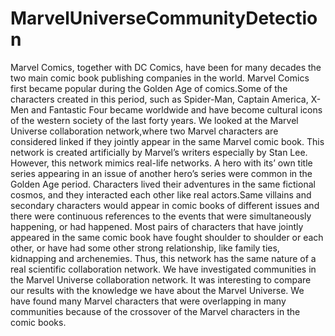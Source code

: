 # MarvelUniverseCommunityDetection
Marvel Comics, together with DC Comics, have been for many decades the two
main comic book publishing companies in the world. Marvel Comics first became
popular during the Golden Age of comics.Some of the characters created in this period,
such as Spider-Man, Captain America, X-Men and Fantastic Four became worldwide
and have become cultural icons of the western society of the last forty years.
We looked at the Marvel Universe collaboration network,where two Marvel
characters are considered linked if they jointly appear in the same Marvel comic book.
This network is created artificially by Marvel’s writers especially by Stan Lee. However,
this network mimics real-life networks. A hero with its’ own title series appearing in an
issue of another hero’s series were common in the Golden Age period. Characters lived
their adventures in the same fictional cosmos, and they interacted each other like real
actors.Same villains and secondary characters would appear in comic books of different
issues and there were continuous references to the events that were simultaneously
happening, or had happened.
Most pairs of characters that have jointly appeared in the same comic book have
fought shoulder to shoulder or each other, or have had some other strong relationship,
like family ties, kidnapping and archenemies. Thus, this network has the same nature of
a real scientific collaboration network.
We have investigated communities in the Marvel Universe collaboration network.
It was interesting to compare our results with the knowledge we have about the Marvel
Universe. We have found many Marvel characters that were overlapping in many
communities because of the crossover of the Marvel characters in the comic books. 
